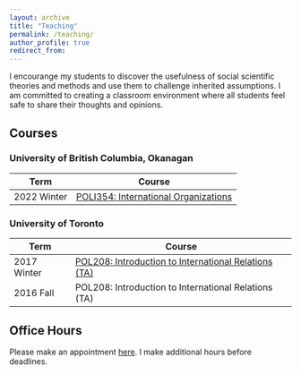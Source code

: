 ```yaml
---
layout: archive
title: "Teaching"
permalink: /teaching/
author_profile: true
redirect_from:
---
```


I encourange my students to discover the usefulness of social scientific theories and methods and use them to challenge inherited assumptions. I am committed to creating a classroom environment where all students feel safe to share their thoughts and opinions.

## Courses

### University of British Columbia, Okanagan

| Term | Course |
| --- |  --- | 
| 2022 Winter | [POLI354: International Organizations](../teaching/202201/) |
   
### University of Toronto

| Term | Course |
| --- |  --- | 
| 2017 Winter | [POL208: Introduction to International Relations (TA)](../teaching/201702/) |
| 2016 Fall   | POL208: Introduction to International Relations (TA) |      


## Office Hours

Please make an appointment [here](https://takumishibaike.youcanbook.me/). I make additional hours before deadlines.
